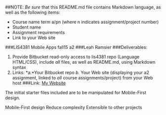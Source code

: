 ##NOTE: *Be sure* that this README.md file contains Markdown language, as well as the following items:

+ Course name term a/pn (where n indicates assignment/project number)
+ Student name
+ Assignment requirements
+ Link to your Web site

###LIS4381 Mobile Apps fall15 a2
###Leah Ramsier
###Deliverables: 
1. Provide Bitbucket read-only access to lis4381 repo (Language HTML/CSS), include
*all* files, as well as README.md, using Markdown syntax
2. Links:
*a.*Your Bitbucket repo
*b.* Your Web site (displaying your a2 assignment, linked to *all* course assignments/project) from your Web host
###Link:
[My Website](http://leaherynramsier.com/lis4381/a2/index.php "Leah's Page")


The initial starter files included are to be manipulated for Mobile-First design.

Mobile-First design
Reduce complexity
Extensible to other projects
